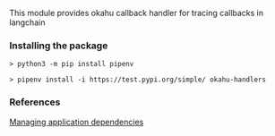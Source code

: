 
This module provides okahu callback handler for tracing callbacks in langchain

### Installing the package
```
> python3 -m pip install pipenv

> pipenv install -i https://test.pypi.org/simple/ okahu-handlers
```

### References

[Managing application dependencies](https://packaging.python.org/en/latest/tutorials/managing-dependencies/)